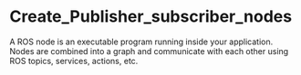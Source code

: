 # Create_Publisher_subscriber_nodes
A ROS node is an executable program running inside your application. Nodes are combined into a graph and communicate with each other using ROS topics, services, actions, etc.
